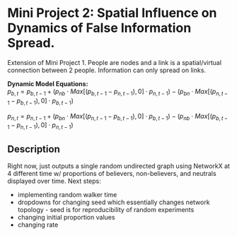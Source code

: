 # Mini Project 2: Spatial Influence on Dynamics of False Information Spread. 
Extension of Mini Project 1. People are nodes and a link is a spatial/virtual connection between 2 people. 
Information can only spread on links. 

**Dynamic Model Equations:** <br>
$p_{b, t} = p_{b, t-1} + (p_{nb} \cdot Max[(p_{b, t-1}-p_{n, t-1}), 0] \cdot p_{n, t-1}) - (p_{bn} \cdot Max[(p_{n, t-1}-p_{b, t-1}), 0] \cdot p_{b, t-1})$

$p_{n, t} = p_{n, t-1} + (p_{bn} \cdot Max[(p_{n, t-1}-p_{b, t-1}), 0] \cdot p_{b, t-1}) - (p_{nb} \cdot Max[(p_{b, t-1}-p_{n, t-1}), 0] \cdot p_{n, t-1})$ 

## Description

Right now, just outputs a single random undirected graph using NetworkX at 4 different time w/ proportions of believers, non-believers, and neutrals displayed over time. 
Next steps: 
- implementing random walker time
- dropdowns for changing seed which essentially changes network topology - seed is for reproducibility of random experiments
- changing initial proportion values
- changing rate
